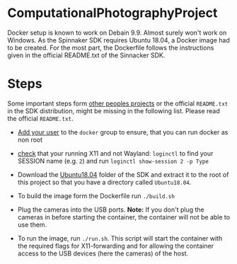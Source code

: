 # ComputationalPhotographyProject
Docker setup is known to work on Debain 9.9. Almost surely won't work on Windows.
As the Spinnaker SDK requires Ubuntu 18.04, a Docker image had to be created.
For the most part, the Dockerfile follows the instructions given in the official
README.txt of the Sinnacker SDK.

# Steps
Some important steps form [other peoples projects](https://github.com/justinblaber/multi_pyspin) or the official `README.txt` in the SDK distribution, might be missing in the following list. Please read the official `README.txt`.

*   [Add your user](https://docs.docker.com/install/linux/linux-postinstall/) to the `docker` group to ensure, that you can run docker as non root
*   [check](https://unix.stackexchange.com/a/325972/40226) that your running X11 and not Wayland: `loginctl` to find your SESSION name (e.g. `2`) and run `loginctl show-session 2 -p Type`

*   Download the [Ubuntu18.04](https://flir.app.boxcn.net/v/SpinnakerSDK/folder/74729115388) folder of the SDK and extract it to the root of this project so that you have a directory called `Ubuntu18.04`.

*   To build the image form the Dockerfile run `./build.sh`

*   Plug the cameras into the USB ports. **Note:** If you don't plug the cameras in before starting the container, the container will not be able to use them.

*   To run the image, run `./run.sh`. This script will start the container with the required flags for X11-forwarding and for allowing the container access to the USB devices (here the cameras) of the host.
